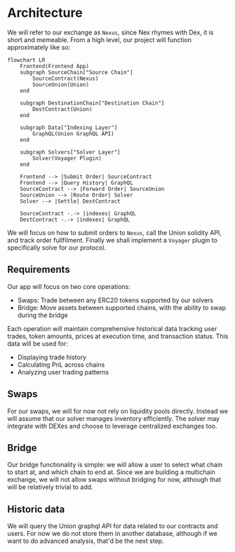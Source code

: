 # Architecture

We will refer to our exchange as `Nexus`, since Nex rhymes with Dex, it is short and memeable.
From a high level, our project will function approximately like so:

```mermaid
flowchart LR
    Frontend(Frontend App)
    subgraph SourceChain["Source Chain"]
        SourceContract(Nexus)
        SourceUnion(Union)
    end

    subgraph DestinationChain["Destination Chain"]
        DestContract(Union)
    end

    subgraph Data["Indexing Layer"]
        GraphQL(Union GraphQL API)
    end

    subgraph Solvers["Solver Layer"]
        Solver(Voyager Plugin)
    end

    Frontend --> |Submit Order| SourceContract
    Frontend --> |Query History| GraphQL
    SourceContract --> |Forward Order| SourceUnion
    SourceUnion --> |Route Order| Solver
    Solver --> |Settle| DestContract

    SourceContract -.-> |indexes| GraphQL
    DestContract -.-> |indexes| GraphQL
```

We will focus on how to submit orders to `Nexus`, call the Union solidity API, and track order fullfilment. Finally we shall implement a `Voyager` plugin to
specifically solve for our protocol.

## Requirements

Our app will focus on two core operations:

- Swaps: Trade between any ERC20 tokens supported by our solvers
- Bridge: Move assets between supported chains, with the ability to swap during the bridge

Each operation will maintain comprehensive historical data tracking user trades, token amounts, prices at execution time, and transaction status. This data will be used for:

- Displaying trade history
- Calculating PnL across chains
- Analyzing user trading patterns

## Swaps

For our swaps, we will for now not rely on liquidity pools directly. Instead we will assume that our solver manages inventory efficiently. The solver may
integrate with DEXes and choose to leverage centralized exchanges too.

## Bridge

Our bridge functionality is simple: we will allow a user to select what chain to start at, and which chain to end at.
Since we are building a multichain exchange, we will not allow swaps without bridging for now, although that will be relatively trivial to add.

## Historic data

We will query the Union graphql API for data related to our contracts and users. For now we do not store them in another database, although if
we want to do advanced analysis, that'd be the next step.
